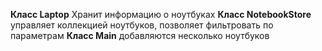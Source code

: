 **Класс Laptop**
Хранит информацию о ноутбуках
**Класс NotebookStore**
управляет коллекцией ноутбуков, позволяет фильтровать по параметрам
**Класс Main**
добавляются несколько ноутбуков
 
 
